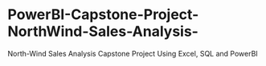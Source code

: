 # PowerBI-Capstone-Project-NorthWind-Sales-Analysis-
North-Wind Sales Analysis Capstone Project Using Excel, SQL and PowerBI
